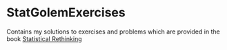 # StatGolemExercises
Contains my solutions to exercises and problems which are provided in the book [Statistical Rethinking](https://xcelab.net/rm/statistical-rethinking/)

